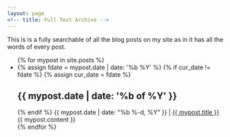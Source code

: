 ```yaml
---
layout: page
<!-- title: Full Text Archive -->
---
```


<p class="message">
  This is is a fully searchable of all the blog posts on my site as in it has all the words of every post.
</p>

<div class="posts">

  <ul class="posts">
    {% for mypost in site.posts %}
      <li>
        {% assign fdate = mypost.date | date: '%b %Y' %}
        {% if cur_date != fdate %}
          {% assign cur_date = fdate %}
          <h2>{{ mypost.date | date: '%b of %Y' }}</h2>
        {% endif %}
        <span class="post-meta">{{ mypost.date | date: "%b %-d, %Y" }} | </span>
        <!--<a href="{{ mypost.url | prepend: site.baseurl }}">-->
        <a href="{{ site.baseurl }}&#47;{{ mypost.url }}">{{ mypost.title }}</a>
        {{ mypost.content }}
      </li>
    {% endfor %}
  </ul>

<!-- old archive format, not grouped by month 
<ul>
  {% for post in site.posts %}
    <li>{{ post.date | date_to_string }} – <a href="{{ site.baseurl }}/{{ post.url }}">
        {{ post.title }}
      </a></li>
  {% endfor %}
  </ul>
-->
</div>